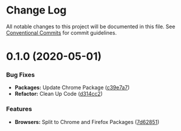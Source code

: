 # Change Log

All notable changes to this project will be documented in this file.
See [Conventional Commits](https://conventionalcommits.org) for commit guidelines.

# 0.1.0 (2020-05-01)


### Bug Fixes

* **Packages:** Update Chrome Package ([c39e7a7](https://github.com/SgiobairOg/qrer/commit/c39e7a797530233944b3215164acbbab6338e422))
* **Refactor:** Clean Up Code ([d314cc2](https://github.com/SgiobairOg/qrer/commit/d314cc204ba0b01425aa96a3245be8dc8e18e52c))


### Features

* **Browsers:** Split to Chrome and Firefox Packages ([7d62851](https://github.com/SgiobairOg/qrer/commit/7d6285105860774a73ee94b6cb5b4e0d0157d8bf))
